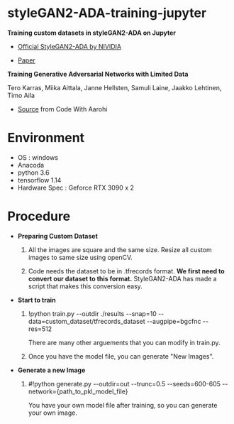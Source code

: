 # styleGAN2-ADA-training-jupyter
**Training custom datasets in styleGAN2-ADA on Jupyter**

* [Official StyleGAN2-ADA by NIVIDIA](https://github.com/NVlabs/stylegan2-ada)

* [Paper](https://arxiv.org/abs/2006.06676)

**Training Generative Adversarial Networks with Limited Data**

Tero Karras, Miika Aittala, Janne Hellsten, Samuli Laine, Jaakko Lehtinen, Timo Aila

* [Source](https://github.com/AarohiSingla/StyleGAN2-with-adaptive-discriminator-augmentation-ADA-) from Code With Aarohi

# Environment

* OS : windows
* Anacoda
* python 3.6
* tensorflow 1.14
* Hardware Spec : Geforce RTX 3090 x 2

# Procedure

* **Preparing Custom Dataset**

  1. All the images are square and the same size. Resize all custom images to same size using openCV.
  
  2. Code needs the dataset to be in .tfrecords format. **We first need to convert our dataset to this format.** StyleGAN2-ADA has made a script that makes this conversion easy.

* **Start to train**

  1. !python train.py --outdir ./results --snap=10 --data=custom_dataset/tfrecords_dataset --augpipe=bgcfnc --res=512

      There are many other arguements that you can modify in train.py.
      
  2. Once you have the model file, you can generate "New Images".

* **Generate a new Image**

   1. #!python generate.py --outdir=out --trunc=0.5 --seeds=600-605 --network={path_to_pkl_model_file}

      You have your own model file after training, so you can generate your own image.




